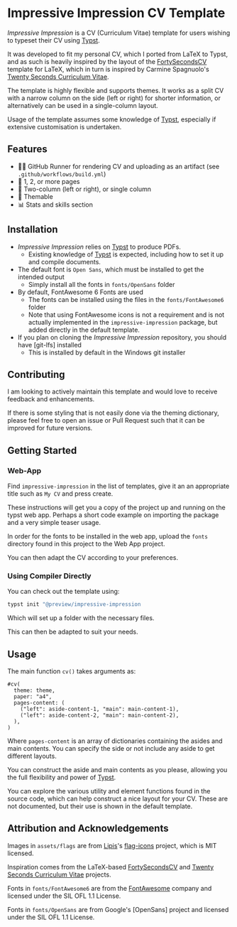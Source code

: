 # Impressive Impression CV Template

_Impressive Impression_ is a CV (Curriculum Vitae) template for users wishing to
typeset their CV using [Typst].

It was developed to fit my personal CV, which I ported from LaTeX to Typst,
and as such is heavily inspired by the layout of the [FortySecondsCV] template for LaTeX,
which in turn is inspired by Carmine Spagnuolo's [Twenty Seconds Curriculum Vitae].

The template is highly flexible and supports themes.
It works as a split CV with a narrow column on the side (left or right) for shorter information,
or alternatively can be used in a single-column layout.

Usage of the template assumes some knowledge of [Typst], especially if
extensive customisation is undertaken.

## Features

- 🏃‍➡️ GitHub Runner for rendering CV and uploading as an artifact (see `.github/workflows/build.yml`)
- 📄 1, 2, or more pages
- 📝 Two-column (left or right), or single column
- 🎨 Themable
- 📊 Stats and skills section

## Installation

- _Impressive Impression_ relies on [Typst] to produce PDFs.
  - Existing knowledge of [Typst] is expected, including how to set it up and compile documents. 
- The default font is `Open Sans`, which must be installed to get the intended output
  - Simply install all the fonts in `fonts/OpenSans` folder
- By default, FontAwesome 6 Fonts are used
  - The fonts can be installed using the files in the `fonts/FontAwesome6` folder
  - Note that using FontAwesome icons is not a requirement and is not actually implemented in the `impressive-impression` package, but added directly in the default template.
- If you plan on cloning the _Impressive Impression_ repository, you should have [git-lfs] installed
  - This is installed by default in the Windows git installer

## Contributing

I am looking to actively maintain this template and would love to receive feedback
and enhancements.

If there is some styling that is not easily done via the theming dictionary,
please feel free to open an issue or Pull Request such that it can be improved for future versions.

## Getting Started

### Web-App

Find `impressive-impression` in the list of templates, give it an an appropriate title such as `My CV` and press create.

These instructions will get you a copy of the project up and running on the typst web app. Perhaps a short code example on importing the package and a very simple teaser usage.

In order for the fonts to be installed in the web app, upload the `fonts` directory found in this project to the Web App project.

You can then adapt the CV according to your preferences.

### Using Compiler Directly

You can check out the template using:
```sh
typst init "@preview/impressive-impression
```

Which will set up a folder with the necessary files.

This can then be adapted to suit your needs.

## Usage

The main function `cv()` takes arguments as:

```typst
#cv(
  theme: theme,
  paper: "a4",
  pages-content: (
    ("left": aside-content-1, "main": main-content-1),
    ("left": aside-content-2, "main": main-content-2),
  ),
)
```

Where `pages-content` is an array of dictionaries containing the asides and main contents.
You can specify the side or not include any aside to get different layouts.

You can construct the aside and main contents as you please, allowing you the full flexibility and power of
[Typst].

You can explore the various utility and element functions found in the source code, which
can help construct a nice layout for your CV. These are not documented, but their use is shown in the default template.
  
## Attribution and Acknowledgements

Images in `assets/flags` are from [Lipis](https://github.com/lipis)'s
[flag-icons](https://github.com/lipis/flag-icons) project,
which is MIT licensed.

Inspiration comes from the LaTeX-based [FortySecondsCV] and [Twenty Seconds Curriculum Vitae] projects.

Fonts in `fonts/FontAwesome6` are from the [FontAwesome] company and licensed under the SIL OFL 1.1 License.

Fonts in `fonts/OpenSans` are from Google's [OpenSans] project and licensed under the SIL OFL 1.1 License.

[Typst]: https://typst.app/
[FortySecondsCV]: https://github.com/PandaScience/FortySecondsCV
[Twenty Seconds Curriculum Vitae]: https://github.com/spagnuolocarmine/TwentySecondsCurriculumVitae-LaTex
[FontAwesome Download]: https://fontawesome.com/download
[Google Fonts]: https://fonts.google.com
[git lfs]: https://git-lfs.com/
[FontAwesome]: https://fontawesome.com/
